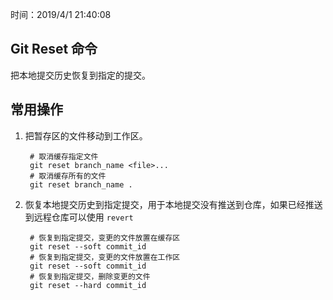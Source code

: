 时间：2019/4/1 21:40:08  

## Git Reset 命令

把本地提交历史恢复到指定的提交。  

## 常用操作 

1. 把暂存区的文件移动到工作区。  

		# 取消缓存指定文件
		git reset branch_name <file>...
		# 取消缓存所有的文件
		git reset branch_name .

2. 恢复本地提交历史到指定提交，用于本地提交没有推送到仓库，如果已经推送到远程仓库可以使用 `revert` 

		# 恢复到指定提交，变更的文件放置在缓存区
		git reset --soft commit_id
		# 恢复到指定提交，变更的文件放置在工作区
		git reset --soft commit_id 
		# 恢复到指定提交，删除变更的文件 
		git reset --hard commit_id